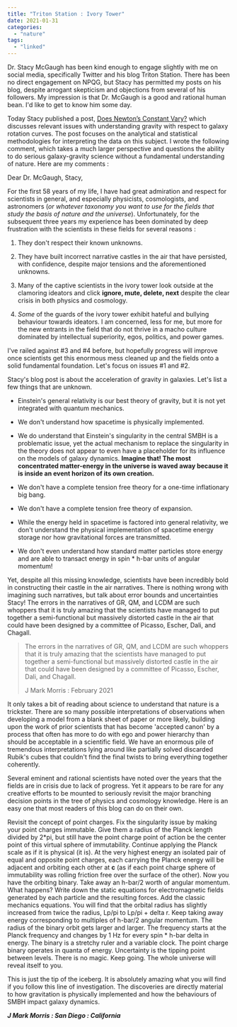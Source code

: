 ```yaml
---
title: "Triton Station : Ivory Tower"
date: 2021-01-31
categories: 
  - "nature"
tags: 
  - "linked"
---
```


Dr. Stacy McGaugh has been kind enough to engage slightly with me on social media, specifically Twitter and his blog Triton Station. There has been no direct engagement on NPQG, but Stacy has permitted my posts on his blog, despite arrogant skepticism and objections from several of his followers. My impression is that Dr. McGaugh is a good and rational human bean. I'd like to get to know him some day.

Today Stacy published a post, [Does Newton’s Constant Vary?](https://tritonstation.com/2021/01/31/does-newtons-constant-vary/) which discusses relevant issues with understanding gravity with respect to galaxy rotation curves. The post focuses on the analytical and statistical methodologies for interpreting the data on this subject. I wrote the following comment, which takes a much larger perspective and questions the ability to do serious galaxy-gravity science without a fundamental understanding of nature. Here are my comments :

Dear Dr. McGaugh, Stacy,

For the first 58 years of my life, I have had great admiration and respect for scientists in general, and especially physicists, cosmologists, and astronomers (_or whatever taxonomy you want to use for the fields that study the basis of nature and the universe_). Unfortunately, for the subsequent three years my experience has been dominated by deep frustration with the scientists in these fields for several reasons :

1. They don't respect their known unknowns.

3. They have built incorrect narrative castles in the air that have persisted, with confidence, despite major tensions and the aforementioned unknowns.

5. Many of the captive scientists in the ivory tower look outside at the clamoring ideators and click **ignore, mute, delete, next** despite the clear crisis in both physics and cosmology.

7. _Some_ of the guards of the ivory tower exhibit hateful and bullying behaviour towards ideators. I am concerned, less for me, but more for the new entrants in the field that do not thrive in a macho culture dominated by intellectual superiority, egos, politics, and power games.

I've railed against #3 and #4 before, but hopefully progress will improve once scientists get this enormous mess cleaned up and the fields onto a solid fundamental foundation. Let's focus on issues #1 and #2.

Stacy's blog post is about the acceleration of gravity in galaxies. Let's list a few things that are unknown.

- Einstein's general relativity is our best theory of gravity, but it is not yet integrated with quantum mechanics.

- We don't understand how spacetime is physically implemented.

- We do understand that Einstein's singularity in the central SMBH is a problematic issue, yet the actual mechanism to replace the singularity in the theory does not appear to even have a placeholder for its influence on the models of galaxy dynamics. **Imagine that! The most concentrated matter-energy in the universe is waved away because it is inside an event horizon of its own creation.**

- We don't have a complete tension free theory for a one-time inflationary big bang.

- We don't have a complete tension free theory of expansion.

- While the energy held in spacetime is factored into general relativity, we don't understand the physical implementation of spacetime energy storage nor how gravitational forces are transmitted.

- We don't even understand how standard matter particles store energy and are able to transact energy in spin \* h-bar units of angular momentum!

Yet, despite all this missing knowledge, scientists have been incredibly bold in constructing their castle in the air narratives. There is nothing wrong with imagining such narratives, but talk about error bounds and uncertainties Stacy! The errors in the narratives of GR, QM, and LCDM are such whoppers that it is truly amazing that the scientists have managed to put together a semi-functional but massively distorted castle in the air that could have been designed by a committee of Picasso, Escher, Dali, and Chagall.

> The errors in the narratives of GR, QM, and LCDM are such whoppers that it is truly amazing that the scientists have managed to put together a semi-functional but massively distorted castle in the air that could have been designed by a committee of Picasso, Escher, Dali, and Chagall.
> 
> J Mark Morris : February 2021

It only takes a bit of reading about science to understand that nature is a trickster. There are so many possible interpretations of observations when developing a model from a blank sheet of paper or more likely, building upon the work of prior scientists that has become 'accepted canon' by a process that often has more to do with ego and power hierarchy than should be acceptable in a scientific field. We have an enormous pile of tremendous interpretations lying around like partially solved discarded Rubik's cubes that couldn't find the final twists to bring everything together coherently.

Several eminent and rational scientists have noted over the years that the fields are in crisis due to lack of progress. Yet it appears to be rare for any creative efforts to be mounted to seriously revisit the major branching decision points in the tree of physics and cosmology knowledge. Here is an easy one that most readers of this blog can do on their own.

Revisit the concept of point charges. Fix the singularity issue by making your point charges immutable. Give them a radius of the Planck length divided by 2\*pi, but still have the point charge point of action be the center point of this virtual sphere of immutability. Continue applying the Planck scale as if it is physical (it is). At the very highest energy an isolated pair of equal and opposite point charges, each carrying the Planck energy will be adjacent and orbiting each other at **c** (as if each point charge sphere of immutability was rolling friction free over the surface of the other). Now you have the orbiting binary. Take away an h-bar/2 worth of angular momentum. What happens? Write down the static equations for electromagnetic fields generated by each particle and the resulting forces. Add the classic mechanics equations. You will find that the orbital radius has slightly increased from twice the radius, Lp/pi to Lp/pi + delta r. Keep taking away energy corresponding to multiples of h-bar/2 angular momentum. The radius of the binary orbit gets larger and larger. The frequency starts at the Planck frequency and changes by 1 Hz for every spin \* h-bar delta in energy. The binary is a stretchy ruler and a variable clock. The point charge binary operates in quanta of energy. Uncertainty is the tipping point between levels. There is no magic. Keep going. The whole universe will reveal itself to you.

This is just the tip of the iceberg. It is absolutely amazing what you will find if you follow this line of investigation. The discoveries are directly material to how gravitation is physically implemented and how the behaviours of SMBH impact galaxy dynamics.

**_J Mark Morris : San Diego : California_**
